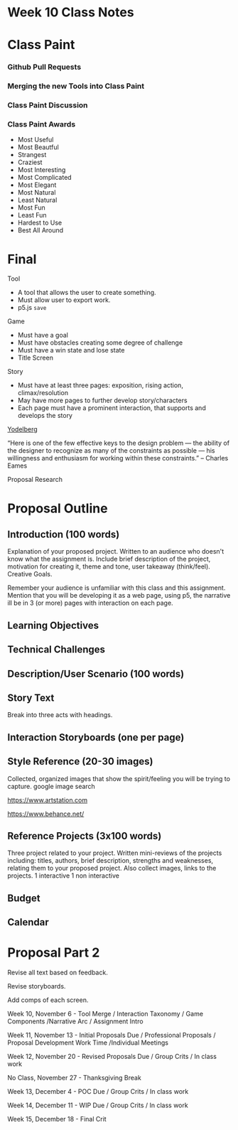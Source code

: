 # Week 10 Class Notes

# Class Paint

### Github Pull Requests

### Merging the new Tools into Class Paint

### Class Paint Discussion

### Class Paint Awards

- Most Useful
- Most Beautful
- Strangest
- Craziest
- Most Interesting
- Most Complicated
- Most Elegant
- Most Natural
- Least Natural
- Most Fun
- Least Fun
- Hardest to Use
- Best All Around


# Final


Tool
- A tool that allows the user to create something.
- Must allow user to export work.
- p5.js `save`

Game
- Must have a goal
- Must have obstacles creating some degree of challenge
- Must have a win state and lose state
- Title Screen

Story
- Must have at least three pages: exposition, rising action, climax/resolution
- May have more pages to further develop story/characters
- Each page must have a prominent interaction, that supports and develops the story


[Yodelberg](https://www.youtube.com/watch?v=LmTor-zQXxw)

“Here is one of the few effective keys to the design problem — the ability of the designer to recognize as many of the constraints as possible — his willingness and enthusiasm for working within these constraints.” – Charles Eames


Proposal Research


# Proposal Outline

## Introduction (100 words)
Explanation of your proposed project. Written to an audience who doesn't know what the assignment is. Include brief description of the project, motivation for creating it, theme and tone, user takeaway (think/feel). Creative Goals.

Remember your audience is unfamiliar with this class and this assignment. Mention that you will be developing it as a web page, using p5, the narrative ill be in 3 (or more) pages with interaction on each page.


## Learning Objectives

## Technical Challenges

## Description/User Scenario (100 words)

## Story Text

Break into three acts with headings.

## Interaction Storyboards (one per page)


## Style Reference (20-30 images)
Collected, organized images that show the spirit/feeling you will be trying to capture.
google image search

https://www.artstation.com

https://www.behance.net/



## Reference Projects (3x100 words)
Three project related to your project. Written mini-reviews of the projects including: titles, authors, brief description, strengths and weaknesses, relating them to your proposed project. Also collect images, links to the projects.
1 interactive
1 non interactive



## Budget

## Calendar


# Proposal Part 2

Revise all text based on feedback.

Revise storyboards.

Add comps of each screen.


Week 10, November 6 - Tool Merge / Interaction Taxonomy / Game Components /Narrative Arc / Assignment Intro

Week 11, November 13 - Initial Proposals Due / Professional Proposals / Proposal Development Work Time /Individual Meetings

Week 12, November 20 - Revised Proposals Due / Group Crits / In class work

No Class, November 27 - Thanksgiving Break

Week 13, December 4 - POC Due / Group Crits / In class work

Week 14, December 11 - WIP Due / Group Crits / In class work

Week 15, December 18 - Final Crit
